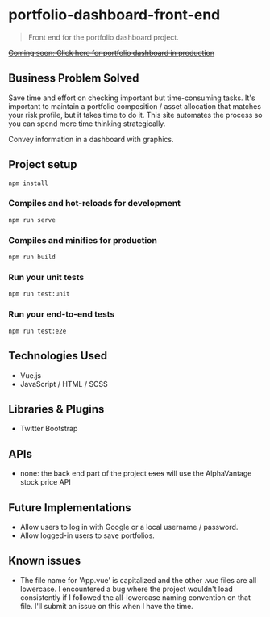 # portfolio-dashboard-front-end

> Front end for the portfolio dashboard project.

~~[Coming soon: Click here for portfolio dashboard in production]()~~

## Business Problem Solved  
Save time and effort on checking important but time-consuming tasks.  It's important to maintain a portfolio composition / asset allocation that matches your risk profile, but it takes time to do it.  This site automates the process so you can spend more time thinking strategically.  

Convey information in a dashboard with graphics.    

## Project setup
```
npm install
```

### Compiles and hot-reloads for development
```
npm run serve
```

### Compiles and minifies for production
```
npm run build
```

### Run your unit tests
```
npm run test:unit
```

### Run your end-to-end tests
```
npm run test:e2e
```  

## Technologies Used
* Vue.js
* JavaScript / HTML / SCSS  

## Libraries & Plugins
* Twitter Bootstrap  

## APIs
* none: the back end part of the project ~~uses~~ will use the AlphaVantage stock price API

## Future Implementations
* Allow users to log in with Google or a local username / password.  
* Allow logged-in users to save portfolios.  

## Known issues  
* The file name for 'App.vue' is capitalized and the other .vue files are all lowercase.  I encountered a bug where the project wouldn't load consistently if I followed the all-lowercase naming convention on that file.  I'll submit an issue on this when I have the time.  